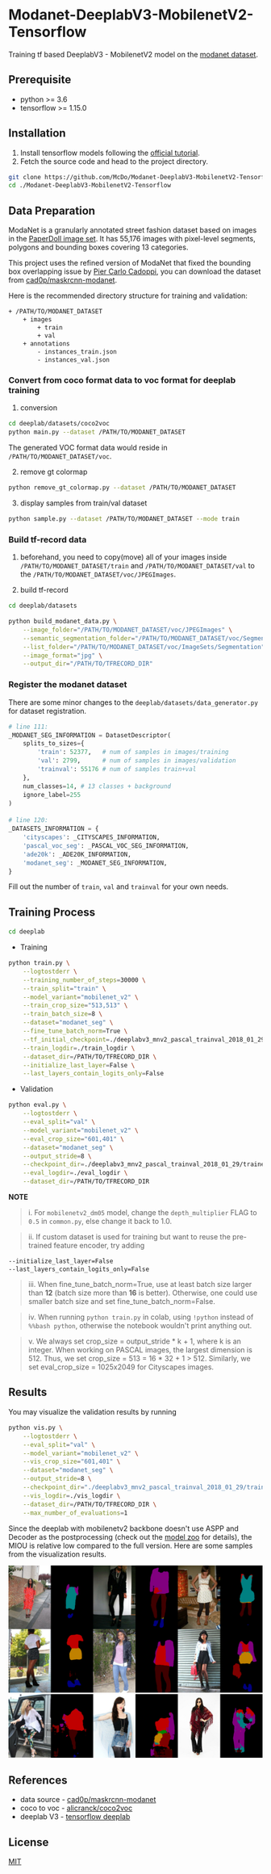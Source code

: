# Modanet-DeeplabV3-MobilenetV2-Tensorflow
Training tf based DeeplabV3 - MobilenetV2 model on the [modanet dataset](https://github.com/eBay/modanet).


## Prerequisite
- python >= 3.6
- tensorflow >= 1.15.0


## Installation
1. Install tensorflow models following the [official tutorial](https://github.com/tensorflow/models/blob/master/research/delf/INSTALL_INSTRUCTIONS.md).
2. Fetch the source code and head to the project directory.
```bash
git clone https://github.com/McDo/Modanet-DeeplabV3-MobilenetV2-Tensorflow.git
cd ./Modanet-DeeplabV3-MobilenetV2-Tensorflow
```


## Data Preparation
ModaNet is a granularly annotated street fashion dataset based on images in the [PaperDoll image set](https://github.com/kyamagu/paperdoll/tree/master/data/chictopia). It has 55,176 images with pixel-level segments, polygons and bounding boxes covering 13 categories. 

This project uses the refined version of ModaNet that fixed the bounding box overlapping issue by [Pier Carlo Cadoppi](https://github.com/cad0p), you can download the dataset from [cad0p/maskrcnn-modanet](https://github.com/cad0p/maskrcnn-modanet/releases).

Here is the recommended directory structure for training and validation:
```
+ /PATH/TO/MODANET_DATASET
    + images
        + train
        + val
    + annotations
        - instances_train.json
        - instances_val.json
```

### Convert from coco format data to voc format for deeplab training

1. conversion
```bash
cd deeplab/datasets/coco2voc
python main.py --dataset /PATH/TO/MODANET_DATASET
```
The generated VOC format data would reside in `/PATH/TO/MODANET_DATASET/voc`.

2. remove gt colormap
```bash
python remove_gt_colormap.py --dataset /PATH/TO/MODANET_DATASET
```

3. display samples from train/val dataset
```bash
python sample.py --dataset /PATH/TO/MODANET_DATASET --mode train
```

### Build tf-record data

1. beforehand, you need to copy(move) all of your images inside `/PATH/TO/MODANET_DATASET/train` and `/PATH/TO/MODANET_DATASET/val` to the `/PATH/TO/MODANET_DATASET/voc/JPEGImages`.

2. build tf-record
```bash
cd deeplab/datasets
```
```bash
python build_modanet_data.py \
	--image_folder="/PATH/TO/MODANET_DATASET/voc/JPEGImages" \
	--semantic_segmentation_folder="/PATH/TO/MODANET_DATASET/voc/SegmentationClassRaw" \
	--list_folder="/PATH/TO/MODANET_DATASET/voc/ImageSets/Segmentation" \
	--image_format="jpg" \
	--output_dir="/PATH/TO/TFRECORD_DIR"
```

### Register the modanet dataset 

There are some minor changes to the `deeplab/datasets/data_generator.py` for dataset registration.

```python
# line 111:
_MODANET_SEG_INFORMATION = DatasetDescriptor(
    splits_to_sizes={
        'train': 52377,   # num of samples in images/training
        'val': 2799,      # num of samples in images/validation
        'trainval': 55176 # num of samples train+val
    },
    num_classes=14, # 13 classes + background
    ignore_label=255
)

# line 120:
_DATASETS_INFORMATION = {
    'cityscapes': _CITYSCAPES_INFORMATION,
    'pascal_voc_seg': _PASCAL_VOC_SEG_INFORMATION,
    'ade20k': _ADE20K_INFORMATION,
    'modanet_seg': _MODANET_SEG_INFORMATION,
}
```
Fill out the number of `train`, `val` and `trainval` for your own needs.


## Training Process

```bash
cd deeplab
```

- Training
```bash
python train.py \
    --logtostderr \
    --training_number_of_steps=30000 \
    --train_split="train" \
    --model_variant="mobilenet_v2" \
    --train_crop_size="513,513" \
    --train_batch_size=8 \
    --dataset="modanet_seg" \
    --fine_tune_batch_norm=True \
    --tf_initial_checkpoint=./deeplabv3_mnv2_pascal_trainval_2018_01_29/model.ckpt \
    --train_logdir=./train_logdir \
    --dataset_dir=/PATH/TO/TFRECORD_DIR \
    --initialize_last_layer=False \
    --last_layers_contain_logits_only=False
```

- Validation
```bash
python eval.py \
    --logtostderr \
    --eval_split="val" \
    --model_variant="mobilenet_v2" \
    --eval_crop_size="601,401" \
    --dataset="modanet_seg" \
    --output_stride=8 \
    --checkpoint_dir=./deeplabv3_mnv2_pascal_trainval_2018_01_29/trained \
    --eval_logdir=./eval_logdir \
    --dataset_dir=/PATH/TO/TFRECORD_DIR
```

**NOTE**

> i. For `mobilenetv2_dm05` model, change the `depth_multiplier` FLAG to `0.5` in `common.py`, else change it back to 1.0.

> ii. If custom dataset is used for training but want to reuse the pre-trained feature encoder, try adding
```
--initialize_last_layer=False
--last_layers_contain_logits_only=False
``` 

> iii. When fine_tune_batch_norm=True, use at least batch size larger than **12** (batch size more than **16** is better). Otherwise, one could use smaller batch size and set fine_tune_batch_norm=False.

> iv. When running `python train.py` in colab, using `!python` instead of `%%bash python`, otherwise the notebook wouldn't print anything out.

> v. We always set crop_size = output_stride * k + 1, where k is an integer. When working on PASCAL images, the largest dimension is 512. Thus, we set crop_size = 513 = 16 * 32 + 1 > 512. Similarly, we set eval_crop_size = 1025x2049 for Cityscapes images.


## Results

You may visualize the validation results by running
```bash
python vis.py \
    --logtostderr \
    --eval_split="val" \
    --model_variant="mobilenet_v2" \
    --vis_crop_size="601,401" \
    --dataset="modanet_seg" \
    --output_stride=8 \
    --checkpoint_dir="./deeplabv3_mnv2_pascal_trainval_2018_01_29/trained" \
    --vis_logdir=./vis_logdir \
    --dataset_dir=/PATH/TO/TFRECORD_DIR \
    --max_number_of_evaluations=1
```

Since the deeplab with mobilenetv2 backbone doesn't use ASPP and Decoder as the postprocessing (check out the [model zoo](https://github.com/tensorflow/models/blob/master/research/deeplab/g3doc/model_zoo.md) for details), the MIOU is relative low compared to the full version. Here are some samples from the visualization results.

<img alt="good results" src="./results/r1.jpg" />
<br />
<img alt="bad results" src="./results/r2.jpg" />


## References
- data source - [cad0p/maskrcnn-modanet](https://github.com/cad0p/maskrcnn-modanet)
- coco to voc - [alicranck/coco2voc](https://github.com/alicranck/coco2voc)
- deeplab V3 - [tensorflow deeplab](https://github.com/tensorflow/models/tree/master/research/deeplab/datasets)


## License
[MIT](./LICENSE)